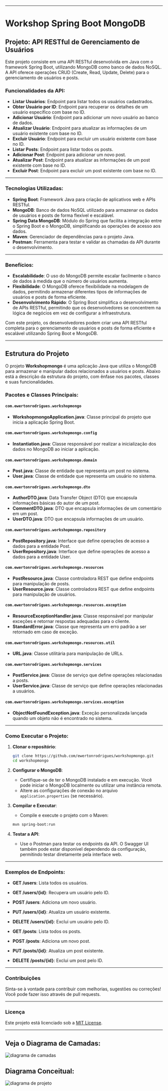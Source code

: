 
---

# Workshop Spring Boot MongoDB

## Projeto: API RESTful de Gerenciamento de Usuários

Este projeto consiste em uma API RESTful desenvolvida em Java com o framework Spring Boot, utilizando MongoDB como banco de dados NoSQL. A API oferece operações CRUD (Create, Read, Update, Delete) para o gerenciamento de usuários e posts.

### Funcionalidades da API:

- **Listar Usuários**: Endpoint para listar todos os usuários cadastrados.
- **Obter Usuário por ID**: Endpoint para recuperar os detalhes de um usuário específico com base no ID.
- **Adicionar Usuário**: Endpoint para adicionar um novo usuário ao banco de dados.
- **Atualizar Usuário**: Endpoint para atualizar as informações de um usuário existente com base no ID.
- **Excluir Usuário**: Endpoint para excluir um usuário existente com base no ID.
- **Listar Posts**: Endpoint para listar todos os posts.
- **Adicionar Post**: Endpoint para adicionar um novo post.
- **Atualizar Post**: Endpoint para atualizar as informações de um post existente com base no ID.
- **Excluir Post**: Endpoint para excluir um post existente com base no ID.

---

### Tecnologias Utilizadas:

- **Spring Boot**: Framework Java para criação de aplicativos web e APIs RESTful.
- **MongoDB**: Banco de dados NoSQL utilizado para armazenar os dados de usuários e posts de forma flexível e escalável.
- **Spring Data MongoDB**: Módulo do Spring que facilita a integração entre o Spring Boot e o MongoDB, simplificando as operações de acesso aos dados.
- **Maven**: Gerenciador de dependências para o projeto Java.
- **Postman**: Ferramenta para testar e validar as chamadas da API durante o desenvolvimento.

---

### Benefícios:

- **Escalabilidade**: O uso do MongoDB permite escalar facilmente o banco de dados à medida que o número de usuários aumenta.
- **Flexibilidade**: O MongoDB oferece flexibilidade na modelagem de dados, permitindo armazenar diferentes tipos de informações de usuários e posts de forma eficiente.
- **Desenvolvimento Rápido**: O Spring Boot simplifica o desenvolvimento de APIs RESTful, permitindo que os desenvolvedores se concentrem na lógica de negócios em vez de configurar a infraestrutura.

Com este projeto, os desenvolvedores podem criar uma API RESTful completa para o gerenciamento de usuários e posts de forma eficiente e escalável utilizando Spring Boot e MongoDB.

---

## Estrutura do Projeto

O projeto **Workshopmongo** é uma aplicação Java que utiliza o MongoDB para armazenar e manipular dados relacionados a usuários e posts. Abaixo está a descrição da estrutura do projeto, com ênfase nos pacotes, classes e suas funcionalidades.

### Pacotes e Classes Principais:

#### `com.ewertonrodrigues.workshopmongo`
- **WorkshopmongoApplication.java**: Classe principal do projeto que inicia a aplicação Spring Boot.

#### `com.ewertonrodrigues.workshopmongo.config`
- **Instantiation.java**: Classe responsável por realizar a inicialização dos dados no MongoDB ao iniciar a aplicação.

#### `com.ewertonrodrigues.workshopmongo.domain`
- **Post.java**: Classe de entidade que representa um post no sistema.
- **User.java**: Classe de entidade que representa um usuário no sistema.

#### `com.ewertonrodrigues.workshopmongo.dto`
- **AuthorDTO.java**: Data Transfer Object (DTO) que encapsula informações básicas do autor de um post.
- **CommentDTO.java**: DTO que encapsula informações de um comentário em um post.
- **UserDTO.java**: DTO que encapsula informações de um usuário.

#### `com.ewertonrodrigues.workshopmongo.repository`
- **PostRepository.java**: Interface que define operações de acesso a dados para a entidade Post.
- **UserRepository.java**: Interface que define operações de acesso a dados para a entidade User.

#### `com.ewertonrodrigues.workshopmongo.resources`
- **PostResource.java**: Classe controladora REST que define endpoints para manipulação de posts.
- **UserResource.java**: Classe controladora REST que define endpoints para manipulação de usuários.

#### `com.ewertonrodrigues.workshopmongo.resources.exception`
- **ResourceExceptionHandler.java**: Classe responsável por manipular exceções e retornar respostas adequadas para o cliente.
- **StandardError.java**: Classe que representa um erro padrão a ser retornado em caso de exceção.

#### `com.ewertonrodrigues.workshopmongo.resources.util`
- **URL.java**: Classe utilitária para manipulação de URLs.

#### `com.ewertonrodrigues.workshopmongo.services`
- **PostService.java**: Classe de serviço que define operações relacionadas a posts.
- **UserService.java**: Classe de serviço que define operações relacionadas a usuários.

#### `com.ewertonrodrigues.workshopmongo.services.exception`
- **ObjectNotFoundException.java**: Exceção personalizada lançada quando um objeto não é encontrado no sistema.

---

### Como Executar o Projeto:

1. **Clonar o repositório**:
    ```bash
    git clone https://github.com/ewertonrodrigues/workshopmongo.git
    cd workshopmongo
    ```

2. **Configurar o MongoDB**:
   - Certifique-se de ter o MongoDB instalado e em execução. Você pode iniciar o MongoDB localmente ou utilizar uma instância remota.
   - Altere as configurações de conexão no arquivo `application.properties` (se necessário).

3. **Compilar e Executar**:
   - Compile e execute o projeto com o Maven:
    ```bash
    mvn spring-boot:run
    ```

4. **Testar a API**:
   - Use o Postman para testar os endpoints da API. O Swagger UI também pode estar disponível dependendo da configuração, permitindo testar diretamente pela interface web.

---

### Exemplos de Endpoints:

- **GET /users**: Lista todos os usuários.
- **GET /users/{id}**: Recupera um usuário pelo ID.
- **POST /users**: Adiciona um novo usuário.
- **PUT /users/{id}**: Atualiza um usuário existente.
- **DELETE /users/{id}**: Exclui um usuário pelo ID.

- **GET /posts**: Lista todos os posts.
- **POST /posts**: Adiciona um novo post.
- **PUT /posts/{id}**: Atualiza um post existente.
- **DELETE /posts/{id}**: Exclui um post pelo ID.

---

### Contribuições

Sinta-se à vontade para contribuir com melhorias, sugestões ou correções! Você pode fazer isso através de pull requests.

---

### Licença

Este projeto está licenciado sob a [MIT License](LICENSE).

---



## Veja o Diagrama de Camadas:


![diagrama de camadas](https://github.com/ewertondrigues02/workshpp-spring-boot-mongodb/assets/106437473/4e7fdb76-6dce-4031-8235-3cfe92fd5f0f)



## Diagrama Conceitual:


![diagrama de projeto](https://github.com/ewertondrigues02/workshpp-spring-boot-mongodb/assets/106437473/32affb68-3a2a-4c81-8d1e-3b4fdb847b0d)












